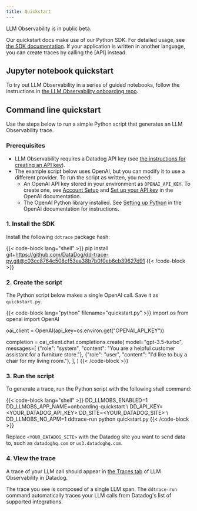 ```yaml
---
title: Quickstart
---
```

<div class="alert alert-info">LLM Observability is in public beta.</a></div>

Our quickstart docs make use of our Python SDK. For detailed usage, see [the SDK documentation][1]. If your application is written in another language, you can create traces by calling the [API] instead.

## Jupyter notebook quickstart

To try out LLM Observability in a series of guided notebooks, follow the instructions in [the LLM Observability onboarding repo][2].

## Command line quickstart

Use the steps below to run a simple Python script that generates an LLM Observability trace.

### Prerequisites

- LLM Observability requires a Datadog API key (see [the instructions for creating an API key][7]).
- The example script below uses OpenAI, but you can modify it to use a different provider. To run the script as written, you need:
    - An OpenAI API key stored in your environment as `OPENAI_API_KEY`. To create one, see [Account Setup][4] and [Set up your API key][6] in the OpenAI documentation.
    - The OpenAI Python library installed. See [Setting up Python][5] in the OpenAI documentation for instructions.

### 1. Install the SDK

Install the following `ddtrace` package hash:

{{< code-block lang="shell" >}}
pip install git+https://github.com/DataDog/dd-trace-py.git@c03cc8764c508cf53ea38b7b0f0eb6cb39627d91
{{< /code-block >}}

### 2. Create the script

The Python script below makes a single OpenAI call. Save it as `quickstart.py`.

{{< code-block lang="python" filename="quickstart.py" >}}
import os
from openai import OpenAI

oai_client = OpenAI(api_key=os.environ.get("OPENAI_API_KEY"))

completion = oai_client.chat.completions.create(
    model="gpt-3.5-turbo",
    messages=[
        {"role": "system", "content": "You are a helpful customer assistant for a furniture store."},
        {"role": "user", "content": "I'd like to buy a chair for my living room."},
    ],
)
{{< /code-block >}}

### 3. Run the script

To generate a trace, run the Python script with the following shell command:

{{< code-block lang="shell" >}}
DD_LLMOBS_ENABLED=1 DD_LLMOBS_APP_NAME=onboarding-quickstart \ 
DD_API_KEY=<YOUR_DATADOG_API_KEY> DD_SITE=<YOUR_DATADOG_SITE> \ 
DD_LLMOBS_NO_APM=1 ddtrace-run python quickstart.py
{{< /code-block >}}

Replace `<YOUR_DATADOG_SITE>` with the Datadog site you want to send data to, such as `datadoghq.com` or `us3.datadoghq.com`.

### 4. View the trace

A trace of your LLM call should appear in [the Traces tab][3] of LLM Observability in Datadog.

The trace you see is composed of a single LLM span. The `ddtrace-run` command automatically traces your LLM calls from Datadog's list of supported integrations.

[1]: http://localhost:1313/tracing/llm_observability/sdk/
[2]: https://github.com/DataDog/llm-observability
[3]: https://app.datadoghq.com/llm/traces
[4]: https://platform.openai.com/docs/quickstart/account-setup
[5]: https://platform.openai.com/docs/quickstart/step-1-setting-up-python
[6]: https://platform.openai.com/docs/quickstart/step-2-set-up-your-api-key
[7]: /account_management/api-app-keys/#add-an-api-key-or-client-token
